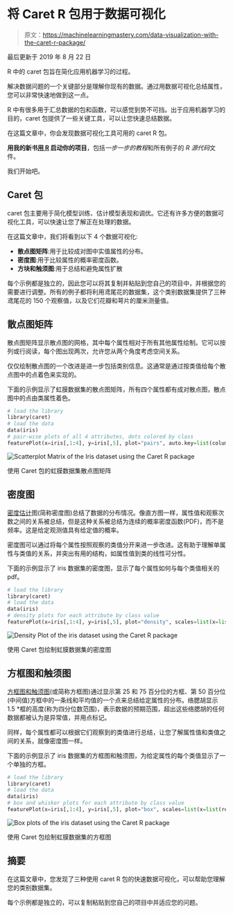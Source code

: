 # 将 Caret R 包用于数据可视化

> 原文：<https://machinelearningmastery.com/data-visualization-with-the-caret-r-package/>

最后更新于 2019 年 8 月 22 日

R 中的 caret 包旨在简化应用机器学习的过程。

解决数据问题的一个关键部分是理解你现有的数据。通过用数据可视化总结属性，您可以非常快速地做到这一点。

R 中有很多用于汇总数据的包和函数，可以感觉到势不可挡。出于应用机器学习的目的，caret 包提供了一些关键工具，可以让您快速总结数据。

在这篇文章中，你会发现数据可视化工具可用的 caret R 包。

**用我的新书[用 R](https://machinelearningmastery.com/machine-learning-with-r/) 启动你的项目**，包括*一步一步的教程*和所有例子的 *R 源代码*文件。

我们开始吧。

## Caret 包

caret 包主要用于简化模型训练、估计模型表现和调优。它还有许多方便的数据可视化工具，可以快速让您了解正在处理的数据。

在这篇文章中，我们将看到以下 4 个数据可视化:

*   **散点图矩阵**:用于比较成对图中实值属性的分布。
*   **密度图**:用于比较属性的概率密度函数。
*   **方块和触须图**:用于总结和避免属性扩散

每个示例都是独立的，因此您可以将其复制并粘贴到您自己的项目中，并根据您的需要进行调整。所有的例子都将利用鸢尾花的数据集，这个类别数据集提供了三种鸢尾花的 150 个观察值，以及它们花瓣和萼片的厘米测量值。

## 散点图矩阵

散点图矩阵显示散点图的网格，其中每个属性相对于所有其他属性绘制。它可以按列或行阅读，每个图出现两次，允许您从两个角度考虑空间关系。

仅仅绘制散点图的一个改进是进一步包括类别信息。这通常是通过按类值给每个散点图中的点着色来实现的。

下面的示例显示了虹膜数据集的散点图矩阵，所有四个属性都有成对散点图，散点图中的点由类属性着色。

```py
# load the library
library(caret)
# load the data
data(iris)
# pair-wise plots of all 4 attributes, dots colored by class
featurePlot(x=iris[,1:4], y=iris[,5], plot="pairs", auto.key=list(columns=3))
```

![Scatterplot Matrix of the Iris dataset using the Caret R package](https://machinelearningmastery.com/wp-content/uploads/2014/09/scatterplot_matrix.png)

使用 Caret 包的虹膜数据集散点图矩阵

## 密度图

[密度估计](https://en.wikipedia.org/wiki/Density_estimation)图(简称密度图)总结了数据的分布情况。像直方图一样，属性值和观察次数之间的关系被总结，但是这种关系被总结为连续的概率密度函数(PDF)，而不是频率。这是给定观测值具有给定值的概率。

密度图可以通过将每个属性按照观察的类值分开来进一步改进。这有助于理解单属性与类值的关系，并突出有用的结构，如属性值到类的线性可分性。

下面的示例显示了 iris 数据集的密度图，显示了每个属性如何与每个类值相关的 pdf。

```py
# load the library
library(caret)
# load the data
data(iris)
# density plots for each attribute by class value
featurePlot(x=iris[,1:4], y=iris[,5], plot="density", scales=list(x=list(relation="free"), y=list(relation="free")), auto.key=list(columns=3))
```

![Density Plot of the iris dataset using the Caret R package](https://machinelearningmastery.com/wp-content/uploads/2014/09/density_plots.png)

使用 Caret 包绘制虹膜数据集的密度图

## 方框图和触须图

[方框图和触须图](https://en.wikipedia.org/wiki/Box_plot)(或简称方框图)通过显示第 25 和 75 百分位的方框、第 50 百分位(中间值)方框中的一条线和平均值的一个点来总结给定属性的分布。络腮胡显示 1.5 *框的高度(称为四分位数范围)，表示数据的预期范围，超出这些络腮胡的任何数据都被认为是异常值，并用点标记。

同样，每个属性都可以根据它们观察到的类值进行总结，让您了解属性值和类值之间的关系，就像密度图一样。

下面的示例显示了 iris 数据集的方框图和触须图，为给定属性的每个类值显示了一个单独的方框。

```py
# load the library
library(caret)
# load the data
data(iris)
# box and whisker plots for each attribute by class value
featurePlot(x=iris[,1:4], y=iris[,5], plot="box", scales=list(x=list(relation="free"), y=list(relation="free")), auto.key=list(columns=3))
```

![Box plots of the iris dataset using the Caret R package](https://machinelearningmastery.com/wp-content/uploads/2014/09/boxplots.png)

使用 Caret 包绘制虹膜数据集的方框图

## 摘要

在这篇文章中，您发现了三种使用 caret R 包的快速数据可视化，可以帮助您理解您的类别数据集。

每个示例都是独立的，可以复制粘贴到您自己的项目中并适应您的问题。
